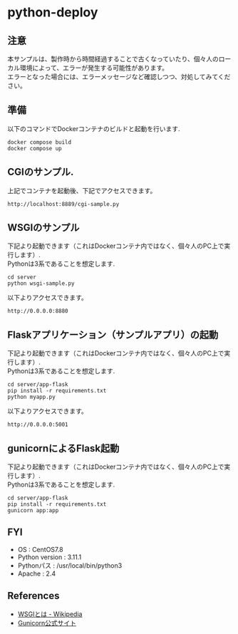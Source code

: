 # python-deploy

## 注意
本サンプルは、製作時から時間経過することで古くなっていたり、個々人のローカル環境によって、エラーが発生する可能性があります。  
エラーとなった場合には、エラーメッセージなど確認しつつ、対処してみてください。

## 準備
以下のコマンドでDockerコンテナのビルドと起動を行います.
```shell
docker compose build
docker compose up
```

## CGIのサンプル.
上記でコンテナを起動後、下記でアクセスできます。
```text
http://localhost:8889/cgi-sample.py
```

## WSGIのサンプル
下記より起動できます（これはDockerコンテナ内ではなく、個々人のPC上で実行します）.  
Pythonは3系であることを想定します.
```shell
cd server
python wsgi-sample.py
```
以下よりアクセスできます。
```text
http://0.0.0.0:8880
```

## Flaskアプリケーション（サンプルアプリ）の起動
下記より起動できます（これはDockerコンテナ内ではなく、個々人のPC上で実行します）.  
Pythonは3系であることを想定します.
```shell
cd server/app-flask
pip install -r requirements.txt
python myapp.py
```
以下よりアクセスできます。
```text
http://0.0.0.0:5001
```

## gunicornによるFlask起動
下記より起動できます（これはDockerコンテナ内ではなく、個々人のPC上で実行します）.  
Pythonは3系であることを想定します.
```shell
cd server/app-flask
pip install -r requirements.txt
gunicorn app:app
```

## FYI
* OS : CentOS7.8
* Python version : 3.11.1
* Pythonパス : /usr/local/bin/python3
* Apache : 2.4

## References
* [WSGIとは - Wikipedia](https://ja.wikipedia.org/wiki/Web_Server_Gateway_Interface)
* [Gunicorn公式サイト](https://gunicorn.org/)